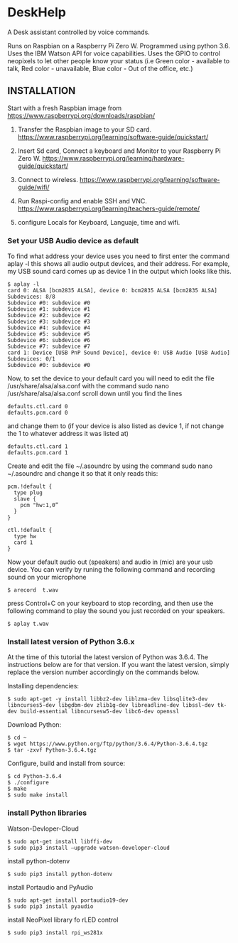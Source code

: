 # DeskHelp

A Desk assistant controlled by voice commands. 

Runs on Raspbian on a Raspberry Pi Zero W. Programmed using python 3.6. Uses the IBM Watson API for voice capabilities. Uses the GPIO to control neopixels to let other people know your status (i.e Green color - available to talk, Red color - unavailable, Blue color - Out of the office, etc.)


## INSTALLATION

Start with a fresh Raspbian image from https://www.raspberrypi.org/downloads/raspbian/

1. Transfer the Raspbian image to your SD card. https://www.raspberrypi.org/learning/software-guide/quickstart/

2. Insert Sd card, Connect a keyboard and Monitor to your Raspberry Pi Zero W. https://www.raspberrypi.org/learning/hardware-guide/quickstart/

3. Connect to wireless. https://www.raspberrypi.org/learning/software-guide/wifi/

4. Run Raspi-config and enable SSH and VNC. https://www.raspberrypi.org/learning/teachers-guide/remote/

5. configure Locals for Keyboard, Languaje, time and wifi.


### Set your USB Audio device as default

To find what address your device uses you need to first enter the command aplay -l this shows all audio output devices, and their address. For example, my USB sound card comes up as device 1 in the output which looks like this.

```
$ aplay -l
card 0: ALSA [bcm2835 ALSA], device 0: bcm2835 ALSA [bcm2835 ALSA]
Subdevices: 8/8
Subdevice #0: subdevice #0
Subdevice #1: subdevice #1
Subdevice #2: subdevice #2
Subdevice #3: subdevice #3
Subdevice #4: subdevice #4
Subdevice #5: subdevice #5
Subdevice #6: subdevice #6
Subdevice #7: subdevice #7
card 1: Device [USB PnP Sound Device], device 0: USB Audio [USB Audio]
Subdevices: 0/1
Subdevice #0: subdevice #0
```

Now, to set the device to your default card you will need to edit the file /usr/share/alsa/alsa.conf with the command sudo nano /usr/share/alsa/alsa.conf scroll down until you find the lines

```
defaults.ctl.card 0
defaults.pcm.card 0
```

and change them to (if your device is also listed as device 1, if not change the 1 to whatever address it was listed at)

```
defaults.ctl.card 1
defaults.pcm.card 1
```

Create and edit the file ~/.asoundrc by using the command sudo nano ~/.asoundrc and change it so that it only reads this:

```
pcm.!default {
  type plug
  slave {
    pcm "hw:1,0”
  }
}

ctl.!default {
  type hw
  card 1
}
```

Now your default audio out (speakers) and audio in (mic) are your usb device. You can verify by runing the following command and recording sound on your microphone

```
$ arecord  t.wav
```

press Control+C on your keyboard to stop recording, and then use the following command to play the sound you just recorded on your speakers.

```
$ aplay t.wav
```

### Install latest version of Python 3.6.x

At the time of this tutorial the latest version of Python was 3.6.4. The instructions below are for that version. If you want the latest version, simply replace the version number accordingly on the commands below.

Installing dependencies:
```
$ sudo apt-get -y install libbz2-dev liblzma-dev libsqlite3-dev libncurses5-dev libgdbm-dev zlib1g-dev libreadline-dev libssl-dev tk-dev build-essential libncursesw5-dev libc6-dev openssl
```

Download Python:
```
$ cd ~
$ wget https://www.python.org/ftp/python/3.6.4/Python-3.6.4.tgz
$ tar -zxvf Python-3.6.4.tgz
```

Configure, build and install from source:
```
$ cd Python-3.6.4
$ ./configure
$ make
$ sudo make install
```

### install Python libraries

Watson-Devloper-Cloud
```
$ sudo apt-get install libffi-dev
$ sudo pip3 install —upgrade watson-developer-cloud
```

install python-dotenv
```
$ sudo pip3 install python-dotenv
```

install Portaudio and PyAudio
```
$ sudo apt-get install portaudio19-dev
$ sudo pip3 install pyaudio
```

install NeoPixel library fo rLED control
```
$ sudo pip3 install rpi_ws281x
```
